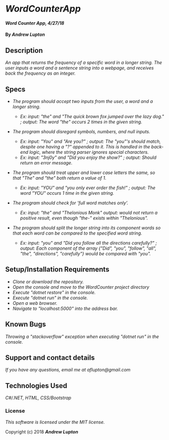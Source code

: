 # _WordCounterApp_

#### _Word Counter App, 4/27/18_

#### By _**Andrew Lupton**_

## Description

_An app that returns the frequency of a specific word in a longer string. The user inputs a word and a sentence string into a webpage, and receives back the frequency as an integer._

## Specs
* _The program should accept two inputs from the user, a word and a longer string._
  * _Ex: input: "the" and "The quick brown fox jumped over the lazy dog." ; output: The word "the" occurs 2 times in the given string._
* _The program should disregard symbols, numbers, and null inputs._
  * _Ex: input: "You" and "Are you?" ; output: The "you"'s should match, despite one having a "?" appended to it. This is handled in the back-end logic, where the string parser ignores special characters._
  * _Ex: input: "3nj0y" and "Did you enjoy the show?" ; output: Should return an error message._
* _The program should treat upper and lower case letters the same, so that "The" and "the" both return a value of 1._
  * _Ex: input: "YOU" and "you only ever order the fish!" ; output: The word "YOU" occurs 1 time in the given string._
* _The program should check for 'full word matches only'._
  * _Ex: input: "the" and "Thelonious Monk" output: would *not* return a positive result, even though "the-" exists within "Thelonious"._

* _The program should split the longer string into its component words so that each word can be compared to the specified word string._
  * _Ex: input: "you" and "Did you follow all the directions carefully?" ; output: Each component of the array {"Did", "you", "follow", "all", "the", "directions", "carefully"} would be compared with "you"._

## Setup/Installation Requirements

* _Clone or download the repository._
* _Open the console and move to the WordCounter project directory_
* _Execute "dotnet restore" in the console._
* _Execute "dotnet run" in the console._
* _Open a web browser._
* _Navigate to "localhost:5000" into the address bar._

## Known Bugs

_Throwing a "stackoverflow" exception when executing "dotnet run" in the console._

## Support and contact details

_If you have any questions, email me at aflupton@gmail.com_

## Technologies Used

_C#/.NET, HTML, CSS/Bootstrap_

### License

*This software is licensed under the MIT license.*

Copyright (c) 2018 **_Andrew Lupton_**
